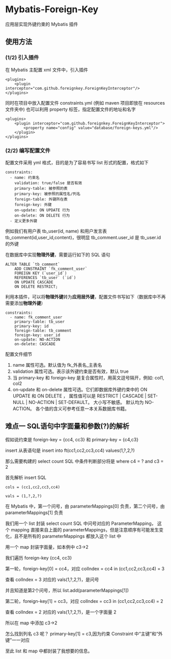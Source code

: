 # Mybatis-Foreign-Key
应用层实现外键约束的 Mybatis 插件

## 使用方法
### (1/2) 引入插件
在 Mybatis 主配置 xml 文件中，引入插件
~~~
<plugins>
    <plugin interceptor="com.github.foreignkey.ForeignKeyInterceptor"/>
</plugins>
~~~
同时在项目中放入配置文件 constraints.yml (例如 maven 项目即放在 resources 文件夹中)
也可以利用 property 标签，指定配置文件的地址和名字
~~~
<plugins>
    <plugin interceptor="com.github.foreignkey.ForeignKeyInterceptor">
        <property name="config" value="database/foreign-keys.yml"/>
    </plugin>
</plugins>
~~~
### (2/2) 编写配置文件
配置文件采用 yml 格式，目的是为了容易书写 list 形式的配置，格式如下
~~~
constraints:
  - name: 约束名
    validation: true/false 是否有效
    primary-table: 被参照的表
    primary-key: 被参照的属性名/列名
    foreign-table: 外键所在表
    foreign-key: 外键
    on-update: ON UPDATE 行为
    on-delete: ON DELETE 行为
  - 定义更多外键
~~~
例如我们有用户表 tb_user(id, name) 和用户发言表 tb_comment(id,user_id,content)，很明显 tb_comment.user_id 是 tb_user.id 的外键

在数据库中实现**物理外键**，需要运行如下的 SQL 语句
~~~
ALTER TABLE `tb_comment`
    ADD CONSTRAINT `fk_comment_user`
    FOREIGN KEY (`user_id`)
    REFERENCES `tb_user` (`id`)
    ON UPDATE CASCADE
    ON DELETE RESTRICT;
~~~
利用本插件，可以将**物理外键**转为**应用层外键**，配置文件书写如下（数据库中不再需要添加**物理外键**）
~~~
constraints:
  - name: fk_comment_user
    primary-table: tb_user
    primary-key: id
    foreign-table: tb_comment
    foreign-key: user_id
    on-update: NO-ACTION
    on-delete: CASCADE
~~~
配置文件细节
1. name 属性可选。默认值为 fk_外表名_主表名
2. validation 属性可选。表示该外键约束是否有效，默认 true
3. 当 primary-key 和 foreign-key 是复合属性时，用英文逗号隔开，例如: col1, col2
4. on-update 和 on-delete 属性可选。它们即数据库外键约束中的 ON UPDATE 和 ON DELETE ，
属性值可以是 RESTRICT | CASCADE | SET-NULL | NO-ACTION | SET-DEFAULT。
大小写不敏感。
默认均为 NO-ACTION。
各个值的含义可参考任意一本关系数据库书籍。

## 难点一 SQL语句中字面量和参数(?)的解析
假如说约束是 foreign-key = {cc4, cc3} 和 primary-key = {c4,c3}

insert 从表语句是 insert into ft(cc1,cc2,cc3,cc4) values(1,?,2,?)

那么需要构建的 select count SQL 中条件判断部分将是 where c4 = ? and c3 = 2

首先解析 insert SQL
```$xslt
cols = (cc1,cc2,cc3,cc4)

vals = (1,?,2,?)
```

在 Mybatis 中，第一个问号，由 parameterMappings[0] 负责，第二个问号，由 parameterMappings[1] 负责

我们用一个 list 封装 select count SQL 中问号对应的 ParameterMapping，
这个 mapping 直接来自上面的 parameterMappings，但是注意顺序有可能发生变化，且不是所有的 parameterMappings 都放入这个 list 中

用一个 map 封装字面量，如本例中 c3->2

我们遍历 foreign-key {cc4, cc3}

第一轮，foreign-key[0] = cc4，对应 colIndex = cc4 in (cc1,cc2,cc3,cc4) = 3

查看 colIndex = 3 对应的 vals(1,?,2,?)，是问号

并且知道是第2个问号，所以 list.add(parameterMappings[1])

第二轮，foreign-key[1] = cc3，对应 colIndex = cc3 in (cc1,cc2,cc3,cc4) = 2

查看 colIndex = 2 对应的 vals(1,?,2,?)，是一个字面量 2

所以在 map 中添加 c3->2

怎么找到列名 c3 呢？ primary-key[1] = c3,因为约束 Constraint 中“主键”和“外键”一一对应

至此 list 和 map 中都封装了我想要的信息。